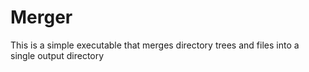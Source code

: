 # Merger

This is a simple executable that merges directory trees and files into a single output directory
